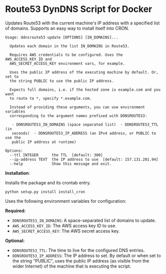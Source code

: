 # Route53 DynDNS Script for Docker

Updates Route53 with the current machine's IP address with a specified list of domains. Supports an easy way to install itself into CRON.

```
Usage: ddnsroute53 update [OPTIONS] [IN_DOMAINS]...

  Updates each domain in the list IN_DOMAINS in Route53.

  Requires AWS credentials to be configured. Uses the AWS_ACCESS_KEY_ID and
  AWS_SECRET_ACCESS_KEY environment vars, for example.

  Uses the public IP address of the executing machine by default. Or, set to
  the string PUBLIC to use the public IP address.

  Expects full domains, i.e. if the hosted zone is example.com and you want
  to route to *, specify *.example.com.

  Instead of providing these arguments, you can use environment variables
  corresponding to the argument names prefixed with DDNSROUTE53:

   - DDNSROUTE53_IN_DOMAINS (space separated list)  - DDNSROUTE53_TTL (in
   seconds)  - DDNSROUTE53_IP_ADDRESS (an IPv4 address, or PUBLIC to use the
   public IP address at runtime)

Options:
  --ttl INTEGER      the TTL  [default: 300]
  --ip-address TEXT  the IP address to use  [default: 157.131.201.94]
  --help             Show this message and exit.
```

**Installation**:

Installs the package and its crontab entry.

```
python setup.py install install_cron
```

Uses the following environment variables for configuration:

**Required:**

 - `DDNSROUTE53_IN_DOMAINS`: A space-separated list of domains to update.
 - `AWS_ACCESS_KEY_ID`: The AWS access key ID to use.
 - `AWS_SECRET_ACCESS_KEY`: The AWS secret access key.
 
**Optional:**

 - `DDNSROUTE53_TTL`: The time to live for the configured DNS entries.
 - `DDNSROUTE53_IP_ADDRESS`: The IP address to set. By default or when set to the string "PUBLIC", uses the public IP address (as visible from the wider Internet) of the machine that is executing the script.
